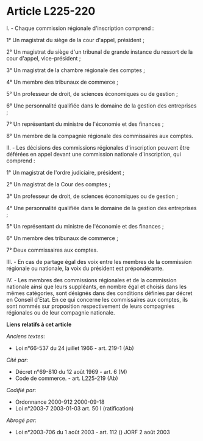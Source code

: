 # Article L225-220

I. - Chaque commission régionale d'inscription comprend :

1° Un magistrat du siège de la cour d'appel, président ;

2° Un magistrat du siège d'un tribunal de grande instance du ressort de la cour d'appel, vice-président ;

3° Un magistrat de la chambre régionale des comptes ;

4° Un membre des tribunaux de commerce ;

5° Un professeur de droit, de sciences économiques ou de gestion ;

6° Une personnalité qualifiée dans le domaine de la gestion des entreprises ;

7° Un représentant du ministre de l'économie et des finances ;

8° Un membre de la compagnie régionale des commissaires aux comptes.

II. - Les décisions des commissions régionales d'inscription peuvent être déférées en appel devant une commission nationale
d'inscription, qui comprend :

1° Un magistrat de l'ordre judiciaire, président ;

2° Un magistrat de la Cour des comptes ;

3° Un professeur de droit, de sciences économiques ou de gestion ;

4° Une personnalité qualifiée dans le domaine de la gestion des entreprises ;

5° Un représentant du ministre de l'économie et des finances ;

6° Un membre des tribunaux de commerce ;

7° Deux commissaires aux comptes.

III. - En cas de partage égal des voix entre les membres de la commission régionale ou nationale, la voix du président est
prépondérante.

IV. - Les membres des commissions régionales et de la commission nationale ainsi que leurs suppléants, en nombre égal et
choisis dans les mêmes catégories, sont désignés dans des conditions définies par décret en Conseil d'Etat. En ce qui
concerne les commissaires aux comptes, ils sont nommés sur proposition respectivement de leurs compagnies régionales ou de
leur compagnie nationale.

**Liens relatifs à cet article**

_Anciens textes_:

  - Loi n°66-537 du 24 juillet 1966 - art. 219-1 (Ab)

_Cité par_:

  - Décret n°69-810 du 12 août 1969 - art. 6 (M)
  - Code de commerce. - art. L225-219 (Ab)

_Codifié par_:

  - Ordonnance 2000-912 2000-09-18
  - Loi n°2003-7 2003-01-03 art. 50 I (ratification)

_Abrogé par_:

  - Loi n°2003-706 du 1 août 2003 - art. 112 () JORF 2 août 2003
